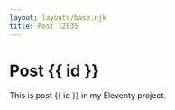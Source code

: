 ```yaml
---
layout: layouts/base.njk
title: Post 12835
---
```


# Post {{ id }}

This is post {{ id }} in my Eleventy project.
